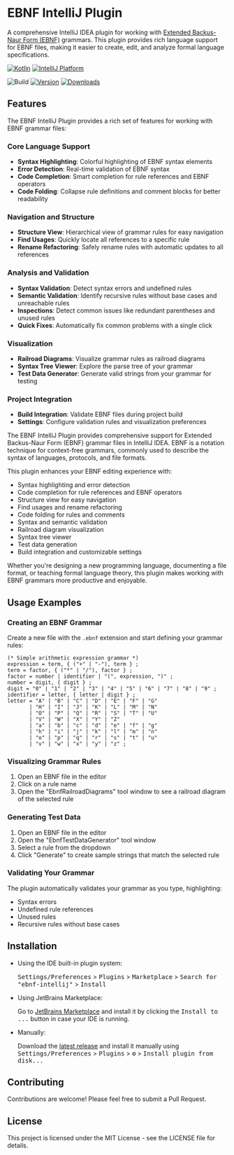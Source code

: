 # EBNF IntelliJ Plugin

A comprehensive IntelliJ IDEA plugin for working with [Extended Backus-Naur Form (EBNF)](https://en.wikipedia.org/wiki/Extended_Backus%E2%80%93Naur_form) grammars. This plugin provides rich language support for EBNF files, making it easier to create, edit, and analyze formal language specifications.

[![Kotlin](https://img.shields.io/badge/kotlin-1.9.0-blue.svg)](https://kotlinlang.org)
[![IntelliJ Platform](https://img.shields.io/badge/intellij%20platform-2023.2-blue.svg)](https://www.jetbrains.org/intellij/sdk/docs/basics/getting_started.html)

![Build](https://github.com/itworks99/ebnf-intellij/workflows/Build/badge.svg)
[![Version](https://img.shields.io/jetbrains/plugin/v/MARKETPLACE_ID.svg)](https://plugins.jetbrains.com/plugin/MARKETPLACE_ID)
[![Downloads](https://img.shields.io/jetbrains/plugin/d/MARKETPLACE_ID.svg)](https://plugins.jetbrains.com/plugin/MARKETPLACE_ID)

## Features

The EBNF IntelliJ Plugin provides a rich set of features for working with EBNF grammar files:

### Core Language Support
- **Syntax Highlighting**: Colorful highlighting of EBNF syntax elements
- **Error Detection**: Real-time validation of EBNF syntax
- **Code Completion**: Smart completion for rule references and EBNF operators
- **Code Folding**: Collapse rule definitions and comment blocks for better readability

### Navigation and Structure
- **Structure View**: Hierarchical view of grammar rules for easy navigation
- **Find Usages**: Quickly locate all references to a specific rule
- **Rename Refactoring**: Safely rename rules with automatic updates to all references

### Analysis and Validation
- **Syntax Validation**: Detect syntax errors and undefined rules
- **Semantic Validation**: Identify recursive rules without base cases and unreachable rules
- **Inspections**: Detect common issues like redundant parentheses and unused rules
- **Quick Fixes**: Automatically fix common problems with a single click

### Visualization
- **Railroad Diagrams**: Visualize grammar rules as railroad diagrams
- **Syntax Tree Viewer**: Explore the parse tree of your grammar
- **Test Data Generator**: Generate valid strings from your grammar for testing

### Project Integration
- **Build Integration**: Validate EBNF files during project build
- **Settings**: Configure validation rules and visualization preferences

<!-- Plugin description -->
The EBNF IntelliJ Plugin provides comprehensive support for Extended Backus-Naur Form (EBNF) grammar files in IntelliJ IDEA. EBNF is a notation technique for context-free grammars, commonly used to describe the syntax of languages, protocols, and file formats.

This plugin enhances your EBNF editing experience with:
- Syntax highlighting and error detection
- Code completion for rule references and EBNF operators
- Structure view for easy navigation
- Find usages and rename refactoring
- Code folding for rules and comments
- Syntax and semantic validation
- Railroad diagram visualization
- Syntax tree viewer
- Test data generation
- Build integration and customizable settings

Whether you're designing a new programming language, documenting a file format, or teaching formal language theory, this plugin makes working with EBNF grammars more productive and enjoyable.
<!-- Plugin description end -->

## Usage Examples

### Creating an EBNF Grammar

Create a new file with the `.ebnf` extension and start defining your grammar rules:

```ebnf
(* Simple arithmetic expression grammar *)
expression = term, { ("+" | "-"), term } ;
term = factor, { ("*" | "/"), factor } ;
factor = number | identifier | "(", expression, ")" ;
number = digit, { digit } ;
digit = "0" | "1" | "2" | "3" | "4" | "5" | "6" | "7" | "8" | "9" ;
identifier = letter, { letter | digit } ;
letter = "A" | "B" | "C" | "D" | "E" | "F" | "G"
       | "H" | "I" | "J" | "K" | "L" | "M" | "N"
       | "O" | "P" | "Q" | "R" | "S" | "T" | "U"
       | "V" | "W" | "X" | "Y" | "Z" 
       | "a" | "b" | "c" | "d" | "e" | "f" | "g"
       | "h" | "i" | "j" | "k" | "l" | "m" | "n"
       | "o" | "p" | "q" | "r" | "s" | "t" | "u"
       | "v" | "w" | "x" | "y" | "z" ;
```

### Visualizing Grammar Rules

1. Open an EBNF file in the editor
2. Click on a rule name
3. Open the "EbnfRailroadDiagrams" tool window to see a railroad diagram of the selected rule

### Generating Test Data

1. Open an EBNF file in the editor
2. Open the "EbnfTestDataGenerator" tool window
3. Select a rule from the dropdown
4. Click "Generate" to create sample strings that match the selected rule

### Validating Your Grammar

The plugin automatically validates your grammar as you type, highlighting:
- Syntax errors
- Undefined rule references
- Unused rules
- Recursive rules without base cases

## Installation

- Using the IDE built-in plugin system:

  <kbd>Settings/Preferences</kbd> > <kbd>Plugins</kbd> > <kbd>Marketplace</kbd> > <kbd>Search for "ebnf-intellij"</kbd> >
  <kbd>Install</kbd>

- Using JetBrains Marketplace:

  Go to [JetBrains Marketplace](https://plugins.jetbrains.com/plugin/MARKETPLACE_ID) and install it by clicking the <kbd>Install to ...</kbd> button in case your IDE is running.

- Manually:

  Download the [latest release](https://github.com/itworks99/ebnf-intellij/releases/latest) and install it manually using
  <kbd>Settings/Preferences</kbd> > <kbd>Plugins</kbd> > <kbd>⚙️</kbd> > <kbd>Install plugin from disk...</kbd>

## Contributing

Contributions are welcome! Please feel free to submit a Pull Request.

## License

This project is licensed under the MIT License - see the LICENSE file for details.
